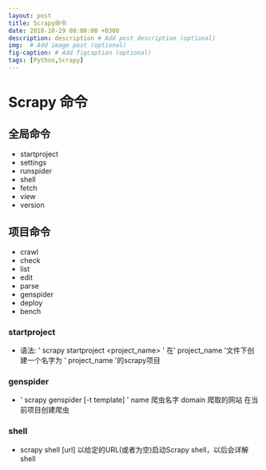 ```yaml
---
layout: post
title: Scrapy命令
date: 2018-10-29 00:00:00 +0300
description: description # Add post description (optional)
img:  # Add image post (optional)
fig-caption: # Add figcaption (optional)
tags: [Python,Scrapy]
---
```

# Scrapy 命令

## 全局命令
- startproject
- settings
- runspider
- shell
- fetch
- view
- version

## 项目命令
- crawl
- check
- list
- edit
- parse
- genspider
- deploy
- bench

### startproject
- 语法: ' scrapy startproject <project_name> '
在' project_name '文件下创建一个名字为 ' project_name '的scrapy项目

### genspider
- ' scrapy genspider [-t template] <name> <domain>'
name 爬虫名字
domain 爬取的网站
在当前项目创建爬虫

### shell
- scrapy shell [url]
以给定的URL(或者为空)启动Scrapy shell，以后会详解shell
